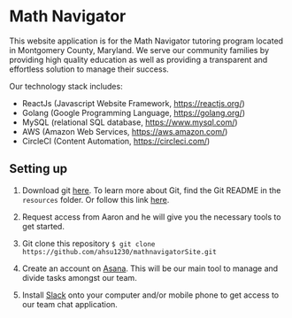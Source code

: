 # Math Navigator

This website application is for the Math Navigator tutoring program located in Montgomery County, Maryland. We serve our community families by providing high quality education as well as providing a transparent and effortless solution to manage their success.

Our technology stack includes:
- ReactJs (Javascript Website Framework, https://reactjs.org/)
- Golang (Google Programming Language, https://golang.org/)
- MySQL (relational SQL database, https://www.mysql.com/)
- AWS (Amazon Web Services, https://aws.amazon.com/)
- CircleCI (Content Automation, https://circleci.com/)

 ## Setting up

1. Download git [here](https://git-scm.com/downloads).
To learn more about Git, find the Git README in the `resources` folder.
Or follow this link [here](https://product.hubspot.com/blog/git-and-github-tutorial-for-beginners).

2. Request access from Aaron and he will give you the necessary tools to get started.

3. Git clone this repository
`$ git clone https://github.com/ahsu1230/mathnavigatorSite.git`

4. Create an account on [Asana](https://asana.com/). This will be our main tool to manage and divide tasks amongst our team.

5. Install [Slack](https://slack.com/) onto your computer and/or mobile phone to get access to our team chat application.

<!-- # MathNavigator Constellation Services

The back-end infrastructure to Math Navigator is made up of many micro-services, each of which handle smaller, specific tasks for the whole application.

Every part of the entire system will have a codename. I think it's better to give codenames to different parts of the system so that each system can grow in responsibilities in a nebulous, but flexible way. It gives developers the authority into determining how the infrastructure grows and it's just more fun :).

We name our services after star constellations because sailors used to use stars to NAVIGATE through the oceans. GET IT?

# Orion
The most famous constellation that can be seen all around the world. This will be our core API service. The user and admin websites will both funnel through this service in order for users to interact with our database.

# Ursa
The constellation that contains the Big Dipper and one of the largest constellations. Ursa will be in charge of ... TBD!

# Aquila
The constellation representing the eagle. Aquila will be our job scheduling service. Over a period of time (days / weeks), Aquila can start tasks that relate to time scheduling, like email reminders.

# Scorpius
The zodiac representing the scorpion. Here, you will find our Jenkins configurations. Jenkins is a tool for Continuous Integration (CI) which can automatically run tests for us and finds bugs for us, hence a scorpion - a rather big bug. -->
